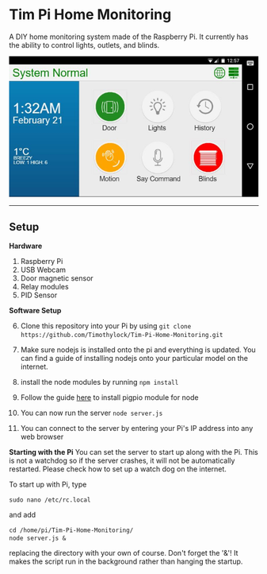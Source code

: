 Tim Pi Home Monitoring
===================

A DIY home monitoring system made of the Raspberry Pi. It currently has the ability to control lights, outlets, and blinds. 

![alt text](screenshot.jpg "Screenshot of main screen")

----------


Setup
-------------

**Hardware**

 1. Raspberry Pi
 2. USB Webcam
 3. Door magnetic sensor
 4. Relay modules
 5. PID Sensor

**Software Setup**

 6. Clone this repository into your Pi by using 
`git clone https://github.com/Timothylock/Tim-Pi-Home-Monitoring.git`

 7. Make sure nodejs is installed onto the pi and everything is updated. You can find a guide of installing nodejs onto your particular model on the internet.
 8. install the node modules by running
 ` npm install `
 

 9. Follow the guide [here](https://github.com/fivdi/pigpio) to install pigpio module for node
 10. You can now run the server
 ` node server.js `
 

 11. You can connect to the server by entering your Pi's IP address into any web browser

**Starting with the Pi**
You can set the server to start up along with the Pi. This is not a watchdog so if the server crashes, it will not be automatically restarted. Please check how to set up a watch dog on the internet. 

To start up with Pi, type

    sudo nano /etc/rc.local

and add

    cd /home/pi/Tim-Pi-Home-Monitoring/
    node server.js &

replacing the directory with your own of course. Don't forget the '&'! It makes the script run in the background rather than hanging the startup.
